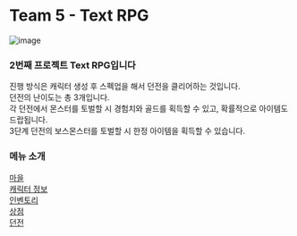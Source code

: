 # Team 5 - Text RPG
![image](https://github.com/user-attachments/assets/ceb168d6-7d20-4b1e-b076-f24baba4a760)
### 2번째 프로젝트 Text RPG입니다
진행 방식은 캐릭터 생성 후 스펙업을 해서 던전을 클리어하는 것입니다.</br>
던전의 난이도는 총 3개입니다. </br>
각 던전에서 몬스터를 토벌할 시 경험치와 골드를 획득할 수 있고, 확률적으로 아이템도 드랍됩니다.</br>
3단계 던전의 보스몬스터를 토벌할 시 한정 아이템을 획득할 수 있습니다.</br>

### 메뉴 소개
[마을](https://github.com/xoxohoon01/Team-5_Text-RPG/blob/main/TOWN.md)</br>
[캐릭터 정보](https://github.com/xoxohoon01/Team-5_Text-RPG/blob/main/STATUS.md)</br>
[인벤토리](https://github.com/xoxohoon01/Team-5_Text-RPG/blob/main/INVENTORY.md)</br>
[상점](https://github.com/xoxohoon01/Team-5_Text-RPG/blob/main/SHOP.md)</br>
[던전](https://github.com/xoxohoon01/Team-5_Text-RPG/blob/main/DUNGEON.md)</br>

